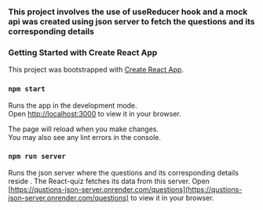 ### This project involves the use of useReducer hook and a mock api was created using json server to fetch the questions and its corresponding details

### Getting Started with Create React App

This project was bootstrapped with [Create React App](https://github.com/facebook/create-react-app).


### `npm start`

Runs the app in the development mode.\
Open [http://localhost:3000](http://localhost:3000) to view it in your browser.

The page will reload when you make changes.\
You may also see any lint errors in the console.

### `npm run server`

Runs the json server where the questions and its corresponding details reside . The React-quiz fetches its data from this server.
Open [https://qustions-json-server.onrender.com/questions](https://qustions-json-server.onrender.com/questions)
to view it in your browser.
